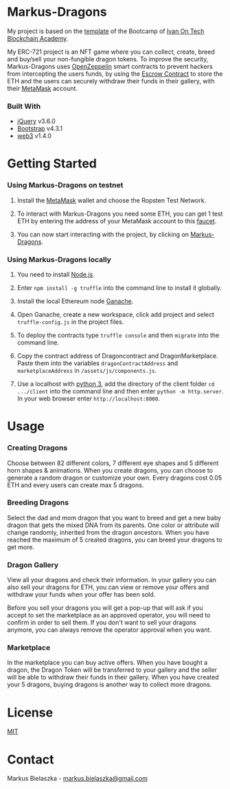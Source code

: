 # Markus-Dragons

 My project is based on the [template](https://github.com/Ivan-on-Tech-Academy/academy-kitties-template) of the Bootcamp of [Ivan On Tech Blockchain Academy](https://academy.ivanontech.com/).

 My ERC-721 project is an NFT game where you can collect, create, breed and buy/sell your non-fungible dragon tokens.
 To improve the security, Markus-Dragons uses [OpenZeppelin](https://github.com/OpenZeppelin/openzeppelin-contracts) smart contracts to prevent hackers from intercepting the users funds, by using the [Escrow Contract](https://docs.openzeppelin.com/contracts/2.x/api/payment#Escrow) to store the ETH and the users can securely withdraw their funds in their gallery, with their [MetaMask](https://metamask.io/) account.

 ### Built With

* [jQuery](https://jquery.com/) v3.6.0
* [Bootstrap](https://getbootstrap.com/) v4.3.1
* [web3](https://web3js.readthedocs.io/en/v1.3.4/) v1.4.0

# Getting Started

### Using Markus-Dragons on testnet

1. Install the [MetaMask](https://metamask.io/) wallet and choose the Ropsten Test Network.

2. To interact with Markus-Dragons you need some ETH, you can get 1 test ETH by entering the address of your MetaMask account to this [faucet](https://faucet.ropsten.be/).

3. You can now start interacting with the project, by clicking on [Markus-Dragons](https://markus-dragons.netlify.app/).

### Using Markus-Dragons locally

1. You need to install [Node.js](https://nodejs.org/en/).

2. Enter `npm install -g truffle` into the command line to install it globally.

3. Install the local Ethereum node [Ganache](https://www.trufflesuite.com/ganache).

4. Open Ganache, create a new workspace, click add project and select `truffle-config.js` in the project files.

5. To deploy the contracts type `truffle console` and then `migrate` into the command line.

6. Copy the contract address of Dragoncontract and DragonMarketplace. Paste them into the variables `dragonContractAddress` and `marketplaceAddress` in `/assets/js/components.js`.

7. Use a localhost with [python 3](https://www.python.org/downloads/), add the directory of the client folder `cd .../client` into the command line and then enter `python -m http.server`. In your web browser enter `http://localhost:8000`.

# Usage

### Creating Dragons

Choose between 82 different colors, 7 different eye shapes and 5 different horn shapes & animations. When you create dragons, you can choose to generate a random dragon or customize your own. Every dragons cost 0.05 ETH and every users can create max 5 dragons.

### Breeding Dragons

Select the dad and mom dragon that you want to breed and get a new baby dragon that gets the mixed DNA from its parents. One color or attribute will change randomly, inherited from the dragon ancestors.
When you have reached the maximum of 5 created dragons, you can breed your dragons to get more.

### Dragon Gallery

View all your dragons and check their information. In your gallery you can also sell your dragons for ETH, you can view or remove your offers and withdraw your funds when your offer has been sold.

Before you sell your dragons you will get a pop-up that will ask if you accept to set the marketplace as an approved operator, you will need to confirm in order to sell them. If you don't want to sell your dragons anymore, you can always remove the operator approval when you want.

### Marketplace

In the marketplace you can buy active offers. When you have bought a dragon, the Dragon Token will be transferred to your gallery and the seller will be able to withdraw their funds in their gallery.
When you have created your 5 dragons, buying dragons is another way to collect more dragons.

# License

[MIT](https://github.com/Markus-55/Markus-Dragons/blob/master/LICENSE)

# Contact

Markus Bielaszka - markus.bielaszka@gmail.com
